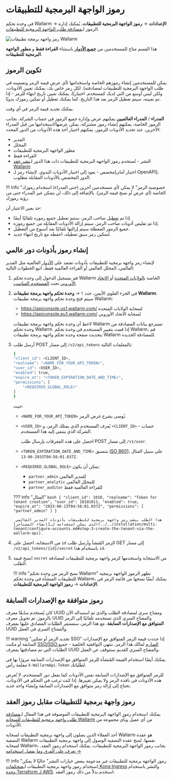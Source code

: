 [user-roles-article]:       ../../user-guides/settings/users.md#user-roles
[img-api-tokens-edit]:      ../../images/api-tokens-edit.png

# رموز الواجهة البرمجية للتطبيقات 

في وحدة تحكم Wallarm → **الإعدادات** → **رموز الواجهة البرمجية للتطبيقات**، يُمكنك إدارة الرموز لـ[مصادقة طلب الواجهة البرمجية للتطبيقات](../../api/overview.md).

![رمز واجهة برمجة تطبيقات Wallarm][img-api-tokens-edit]

هذا القسم متاح للمستخدمين من **[جميع الأدوار][user-roles-article]** باستثناء **القراءة فقط** و **مطور الواجهة البرمجية للتطبيقات**.

## تكوين الرموز

يمكن للمستخدمين إنشاء رموزهم الخاصة واستخدامها (أي عرض قيمة الرمز وتضمينه في طلب الواجهة البرمجية للتطبيقات لمصادقته). لكل رمز خاص بك، يمكنك تعيين الأذونات، ولكن ليس أوسع من التي لديك كمستخدم. اختياريًا، يمكنك تعيين تاريخ انتهاء للرمز - إذا تم تعيينه، سيتم تعطيل الرمز بعد هذا التاريخ. كما يمكنك تعطيل أو تمكين رموزك يدويًا.

يمكنك تجديد قيمة الرمز في أي وقت.

**المدراء** / **المدراء العالميين** يمكنهم عرض وإدارة جميع الرموز في حساب الشركة. بجانب الرموز الخاصة، يمكنهم إنشاء رموز مشتركة، يمكن عرضها/استخدامها من قبل المدراء الآخرين. عند تحديد الأذونات للرموز، يمكنهم اختيار أخذ هذه الأذونات من الدور المحدد:

* المدير
* المحلل
* مطور الواجهة البرمجية للتطبيقات
* القراءة فقط
* النشر - تُستخدم رموز الواجهة البرمجية للتطبيقات ذات هذا الدور لـ[نشر عقد Wallarm](../../user-guides/nodes/nodes.md#creating-a-node)
* مخصص - يعود إلى اختيار الأذونات اليدوي. لإنشاء رمز لـ[اختبار أمان OpenAPI]، الدور المخصص بالأذونات المقابلة مطلوب.

!!! info "خصوصية الرمز"
    لا يمكن لأي مستخدمين آخرين (حتى المدراء) استخدام رموزك الخاصة (أي عرض أو نسخ قيمة الرمز). بالإضافة إلى ذلك، لن يتمكن غير المدراء حتى من رؤية رموزك.

خذ بعين الاعتبار أن:

* إذا تم [تعطيل](../../user-guides/settings/users.md#disable-access-for-a-user) صاحب الرمز، ستتم تعطيل جميع رموزه تلقائيًا أيضًا.
* إذا تم تقليص أذونات صاحب الرمز، سيتم إزالة الأذونات المقابلة من جميع رموزه.
* جميع الرموز المعطلة سيتم إزالتها تلقائيًا بعد أسبوع من التعطيل.
* لتمكين رمز سبق تعطيله، احفظه مع تاريخ انتهاء جديد.

## إنشاء رموز بأذونات دور عالمي

لإنشاء رمز واجهة برمجية للتطبيقات بأذونات تعتمد على [الأدوار](../../user-guides/settings/users.md#user-roles) العالمية مثل المدير العالمي، المحلل العالمي أو القراءة العالمية فقط، اتبع الخطوات التالية:

1. قم بتسجيل الدخول إلى وحدة تحكم Wallarm الخاصة ب[الولايات المتحدة](https://us1.my.wallarm.com/) أو [الاتحاد الأوروبي](https://my.wallarm.com/) تحت [المستخدم المناسب](#configuring-tokens).
1. في الجزء العلوي الأيمن، حدد `؟` → **وحدة تحكم واجهة برمجة تطبيقات Wallarm**. سيتم فتح وحدة تحكم واجهة برمجة تطبيقات Wallarm:

    * https://apiconsole.us1.wallarm.com/ لسحابة الولايات المتحدة
    * https://apiconsole.eu1.wallarm.com/ لسحابة الاتحاد الأوروبي

    لاحظ أن وحدة تحكم واجهة برمجة تطبيقات Wallarm تسترجع بيانات المصادقة من وحدة تحكم Wallarm. إذا قمت بتغيير المستخدم في وحدة تحكم Wallarm، قم بتحديث صفحة وحدة تحكم واجهة برمجة تطبيقات Wallarm للمصادقة الجديدة.
 
1. أرسل طلب POST إلى مسار `/v2/api_tokens` بالمعلمات التالية:

    ```bash
    {
    "client_id": <CLIENT_ID>,
    "realname": "<NAME_FOR_YOUR_API_TOKEN>",
    "user_id": <USER_ID>,
    "enabled": true,
    "expire_at": "<TOKEN_EXPIRATION_DATE_AND_TIME>",
    "permissions": [
        "<REQUIRED_GLOBAL_ROLE>"
    ]
    }
    ```

    حيث:

    * `<NAME_FOR_YOUR_API_TOKEN>` يُوصى بشرح غرض الرمز.
    * `<USER_ID>` يُعرف المستخدم الذي يمتلك الرمز، و `<CLIENT_ID>` - حساب الشركة الذي ينتمي إليه هذا المستخدم.
    
        احصل على هذه المعرفات بإرسال طلب POST إلى مسار `/v1/user`.

    * `<TOKEN_EXPIRATION_DATE_AND_TIME>` بتنسيق [ISO 8601](https://www.cl.cam.ac.uk/~mgk25/iso-time.html)، على سبيل المثال `2033-06-13T04:56:01.037Z`.
    * `<REQUIRED_GLOBAL_ROLE>` يمكن أن يكون:
        
        * `partner_admin` للمدير العالمي
        * `partner_analytic` للمحلل العالمي
        * `partner_auditor` للقراءة العالمية فقط

    ??? info "المثال"
        ```bash
        {
        "client_id": 1010,
        "realname": "Token for tenant creation",
        "user_id": 10101011,
        "enabled": true,
        "expire_at": "2033-06-13T04:56:01.037Z",
        "permissions": [
            "partner_admin"
        ]
        }
        ```

        هذا الطلب ينشئ رمز واجهة برمجية للتطبيقات بأذونات المدير العالمي الذي يمكن استخدامه لـ[إنشاء المستأجر](../../installation/multi-tenant/configure-accounts.md#step-3-create-the-tenant-via-the-wallarm-api).

1. من الاستجابة، احصل على `id` الرمز المُنشأ وأرسل طلب GET إلى مسار `/v2/api_tokens/{id}/secret` باستخدام هذا `id`.
1. انسخ قيمة `secret` من الاستجابة واستخدمها كرمز واجهة برمجية للتطبيقات لمصادقة الطلب.

    !!! info "نسخ الرمز من وحدة تحكم Wallarm"
        تظهر الرموز الواجهة برمجية للتطبيقات المنشأة في وحدة تحكم Wallarm، يمكنك أيضًا نسخها من قائمة الرمز في **الإعدادات** → **رموز الواجهة البرمجية للتطبيقات**.

## رموز متوافقة مع الإصدارات السابقة

كان يُستخدم سابقًا معرف UUID ومفتاح سري لمصادقة الطلب والذي تم استبداله الآن بالرموز. تم تحويل معرف UUID والمفتاح السري الذي تستخدمه تلقائيًا إلى الرمز **المتوافق مع الإصدارات السابقة**. مع هذا الرمز، ستستمر الطلبات المصادق عليها بمعرف UUID والمفتاح السري في العمل.

!!! warning "تجديد الرمز أو تمكين SSO"
    إذا جددت قيمة الرمز المتوافق مع الإصدارات السابقة أو مكنت [SSO/SSO الصارم](../../admin-en/configuration-guides/sso/employ-user-auth.md) لمالك هذا الرمز، تنتهي التوافقية الخلفية - جميع الطلبات التي تم مصادقتها بمعرف UUID والمفتاح السري القديم ستتوقف عن العمل.

يمكنك أيضًا استخدام القيمة المُنشأة للرمز المتوافق مع الإصدارات السابقة مرورًا بها في معلمة رأس `X-WallarmApi-Token` لطلباتك.

للرمز المتوافق مع الإصدارات السابقة نفس الأذونات كما يفعل دور المستخدم، لا تُعرض هذه الأذونات في نافذة الرمز ولا يمكن تغييرها. إذا كنت ترغب في التحكم في الأذونات، تحتاج إلى إزالة رمز متوافق مع الإصدارات السابقة وإنشاء واحد جديد.

## رموز واجهة برمجية للتطبيقات مقابل رموز العقد

يمكنك استخدام رموز الواجهة البرمجية للتطبيقات الموصوفة في هذا المقال لـ[مصادقة طلب واجهة برمجية للتطبيقات للسحابة Wallarm](../../api/overview.md) من أي عميل وبأي مجموعة من الأذونات.

أحد العملاء الذين يصلون إلى واجهة برمجية التطبيقات لسحابة Wallarm هو عقدة التصفية Wallarm نفسها. لمنح عقدة التصفية الوصول إلى واجهة برمجية التطبيقات لسحابة Wallarm، بجانب رموز الواجهة البرمجية للتطبيقات، يمكنك استخدام رموز العقد. [تعرف على الفرق وما يفضل استخدامه →](../../user-guides/nodes/nodes.md#api-and-node-tokens-for-node-creation)

!!! info "رموز الواجهة برمجية للتطبيقات غير مدعومة ببعض خيارات النشر"
    حاليًا لا يمكن استخدام رموز واجهة برمجية التطبيقات لـ[متحكمات Kong Ingress](../../installation/kubernetes/kong-ingress-controller/deployment.md) والنشر باستخدام [وحدة Terraform لـ AWS](../../installation/cloud-platforms/aws/terraform-module/overview.md). استخدم بدلاً من ذلك رموز العقد.
